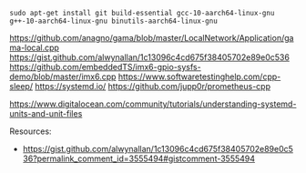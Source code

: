 ```
sudo apt-get install git build-essential gcc-10-aarch64-linux-gnu g++-10-aarch64-linux-gnu binutils-aarch64-linux-gnu
```

https://github.com/anagno/gama/blob/master/LocalNetwork/Application/gama-local.cpp
https://gist.github.com/alwynallan/1c13096c4cd675f38405702e89e0c536
https://github.com/embeddedTS/imx6-gpio-sysfs-demo/blob/master/imx6.cpp
https://www.softwaretestinghelp.com/cpp-sleep/
https://systemd.io/
https://github.com/jupp0r/prometheus-cpp

https://www.digitalocean.com/community/tutorials/understanding-systemd-units-and-unit-files

Resources:

* https://gist.github.com/alwynallan/1c13096c4cd675f38405702e89e0c536?permalink_comment_id=3555494#gistcomment-3555494